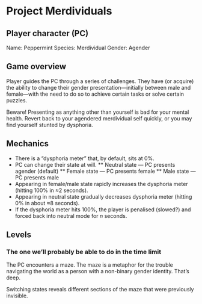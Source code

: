 # Project Merdividuals

## Player character (PC)

Name: Peppermint
Species: Merdividual 
Gender: Agender

## Game overview

Player guides the PC through a series of challenges. They have (or acquire) the ability to change their gender presentation—initially between male and female—with the need to do so to achieve certain tasks or solve certain puzzles. 

Beware! Presenting as anything other than yourself is bad for your mental health. Revert back to your agendered merdividual self quickly, or you may find yourself stunted by dysphoria. 

## Mechanics

* There is a “dysphoria meter” that, by default, sits at 0%.
* PC can change their state at will.
** Neutral state — PC presents agender (default)
** Female state — PC presents female 
** Male state — PC presents male
* Appearing in female/male state rapidly increases the dysphoria meter (hitting 100% in ≈2 seconds). 
* Appearing in neutral state gradually decreases dysphoria meter (hitting 0% in about ≈8 seconds). 
* If the dysphoria meter hits 100%, the player is penalised (slowed?) and forced back into neutral mode for *n* seconds. 

## Levels

### The one we’ll probably be able to do in the time limit

The PC encounters a maze. The maze is a metaphor for the trouble navigating the world as a person with a non-binary gender identity. That’s deep. 

Switching states reveals different sections of the maze that were previously invisible.